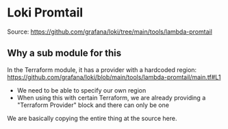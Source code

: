 # Loki Promtail

Source: https://github.com/grafana/loki/tree/main/tools/lambda-promtail

## Why a sub module for this
In the Terraform module, it has a provider with a hardcoded region: https://github.com/grafana/loki/blob/main/tools/lambda-promtail/main.tf#L1
* We need to be able to specify our own region
* When using this with certain Terraform, we are already providing a "Terraform Provider" block and there can only be one

We are basically copying the entire thing at the source here.
